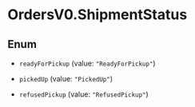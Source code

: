 # OrdersV0.ShipmentStatus

## Enum


* `readyForPickup` (value: `"ReadyForPickup"`)

* `pickedUp` (value: `"PickedUp"`)

* `refusedPickup` (value: `"RefusedPickup"`)


